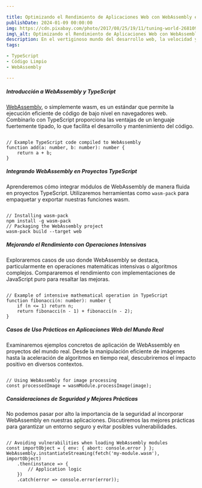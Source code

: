 ```yaml
---

title: Optimizando el Rendimiento de Aplicaciones Web con WebAssembly en TypeScript
publishDate: 2024-01-09 00:00:00
img: https://cdn.pixabay.com/photo/2017/08/25/19/11/tuning-world-2681096_1280.jpg
img\_alt: Optimizando el Rendimiento de Aplicaciones Web con WebAssembly en TypeScript por sergio campbell dev
description: En el vertiginoso mundo del desarrollo web, la velocidad y la eficiencia son primordiales. En este artículo, exploraremos cómo utilizar WebAssembly en conjunto con TypeScript para mejorar significativamente el rendimiento de nuestras aplicaciones web.
tags:

- TypeScript
- Código Limpio
- WebAssembly

---
```


##### Introducción a WebAssembly y TypeScript

[WebAssembly](https://webassembly.org/), o simplemente wasm, es un estándar que permite la ejecución eficiente de código de bajo nivel en navegadores web. Combinarlo con TypeScript proporciona las ventajas de un lenguaje fuertemente tipado, lo que facilita el desarrollo y mantenimiento del código.

<code class="code">
// Example TypeScript code compiled to WebAssembly
function add(a: number, b: number): number {
    return a + b;
}
</code>

##### Integrando WebAssembly en Proyectos TypeScript

Aprenderemos cómo integrar módulos de WebAssembly de manera fluida en proyectos TypeScript. Utilizaremos herramientas como `wasm-pack` para empaquetar y exportar nuestras funciones wasm.

<code class="code">
// Installing wasm-pack
npm install -g wasm-pack
// Packaging the WebAssembly project
wasm-pack build --target web
</code>

##### Mejorando el Rendimiento con Operaciones Intensivas

Exploraremos casos de uso donde WebAssembly se destaca, particularmente en operaciones matemáticas intensivas o algoritmos complejos. Compararemos el rendimiento con implementaciones de JavaScript puro para resaltar las mejoras.

<code class="code">
// Example of intensive mathematical operation in TypeScript
function fibonacci(n: number): number {
    if (n <= 1) return n;
    return fibonacci(n - 1) + fibonacci(n - 2);
}
</code>

##### Casos de Uso Prácticos en Aplicaciones Web del Mundo Real

Examinaremos ejemplos concretos de aplicación de WebAssembly en proyectos del mundo real. Desde la manipulación eficiente de imágenes hasta la aceleración de algoritmos en tiempo real, descubriremos el impacto positivo en diversos contextos.

<code class="code">
// Using WebAssembly for image processing
const processedImage = wasmModule.processImage(image);
</code>

##### Consideraciones de Seguridad y Mejores Prácticas

No podemos pasar por alto la importancia de la seguridad al incorporar WebAssembly en nuestras aplicaciones. Discutiremos las mejores prácticas para garantizar un entorno seguro y evitar posibles vulnerabilidades.

<code class="code">
// Avoiding vulnerabilities when loading WebAssembly modules
const importObject = { env: { abort: console.error } };
WebAssembly.instantiateStreaming(fetch('my-module.wasm'), importObject)
    .then(instance => {
        // Application logic
    })
    .catch(error => console.error(error));
</code>
